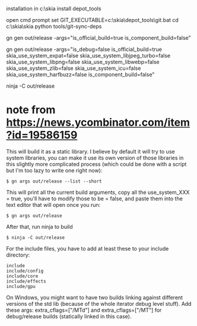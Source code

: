 installation in c:\skia
install depot_tools

open cmd prompt
set GIT_EXECUTABLE=c:\skia\depot_tools\git.bat
cd c:\skia\skia
python tools/git-sync-deps 

gn gen out/release -args="is_official_build=true is_component_build=false"

gn gen out/release -args="is_debug=false is_official_build=true skia_use_system_expat=false skia_use_system_libjpeg_turbo=false skia_use_system_libpng=false skia_use_system_libwebp=false skia_use_system_zlib=false skia_use_system_icu=false skia_use_system_harfbuzz=false is_component_build=false"

ninja -C out/release


# note from https://news.ycombinator.com/item?id=19586159

This will build it as a static library. I believe by default it will try to use system libraries, you can make it use its own version of those libraries in this slightly more complicated process (which could be done with a script but I'm too lazy to write one right now):

    $ gn args out/release --list --short

This will print all the current build arguments, copy all the use_system_XXX = true, you'll have to modify those to be = false, and paste them into the text editor that will open once you run:

    $ gn args out/release

After that, run ninja to build

    $ ninja -C out/release

For the include files, you have to add at least these to your include directory:

    include
    include/config
    include/core
    include/effects
    include/gpu

On Windows, you might want to have two builds linking against different versions of the std lib (because of the whole iterator debug level stuff). Add these args: extra_cflags=["/MTd"] and extra_cflags=["/MT"] for debug/release builds (statically linked in this case).

